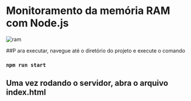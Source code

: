 # Monitoramento da memória RAM com Node.js

![ram]('./frontend/img/ram.gif')

##P ara executar, navegue até o diretório do projeto e execute o comando
### `npm run start`

## Uma vez rodando o servidor, abra o arquivo index.html
